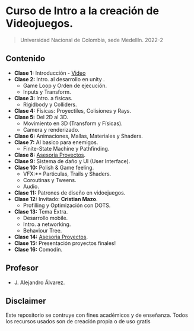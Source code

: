 # Curso de Intro a la creación de Videojuegos.
> Universidad Nacional de Colombia, sede Medellín. 2022-2

## Contenido
- **Clase 1:** Introducción - [Video](https:**//www.youtube.com/watch?v=5G81ZNHyEjE&list=PL-bINtbD4fuPilX5UsATnRpS66ed4fuB4)
- **Clase 2:** Intro. al desarrollo en unity .
	- Game Loop y Orden de ejecución.
	- Inputs y Transform.
- **Clase 3:** Intro. a físicas.
	- Rigidbody y Colliders.
- **Clase 4:** Físicas: Proyectiles, Colisiones y Rays.
- **Clase 5:** Del 2D al 3D.
	- Movimiento en 3D (Transform y Físicas).
	- Camera y renderizado.
- **Clase 6:** Animaciones, Mallas, Materiales y Shaders.
- **Clase 7:** AI basico para enemigos.
	- Finite-State Machine y Pathfinding.
- **Clase 8:** <u>Asesoria Proyectos</u>.
- **Clase 9:** Sistema de daño y UI (User Interface).
- **Clase 10:** Polish & Game feeling.
	- VFX:** Particulas, Trails y Shaders.
	- Coroutinas y Tweens.
	- Audio.
- **Clase 11:** Patrones de diseño en vidoejuegos.
- **Clase 12:** Invitado: **Cristian Mazo**.
	- Profilling y Optimización con DOTS.
- **Clase 13:** Tema Extra.
	- Desarrollo mobile.
	- Intro. a networking.
	- Behaviour Tree.
- **Clase 14:** <u>Asesoria Proyectos</u>.
- **Clase 15:** Presentación proyectos finales!
- **Clase 16:** Comodin.

## Profesor
- J. Alejandro Álvarez.

## Disclaimer
Este repositorio se contruye con fines académicos y de enseñanza. 
Todos los recursos usados son de creación propia o de uso gratis